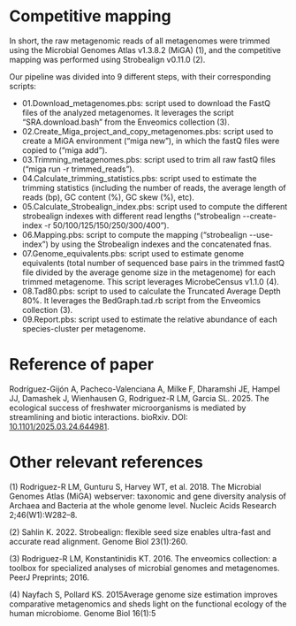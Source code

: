 # Competitive mapping
In short, the raw metagenomic reads of all metagenomes were trimmed using the Microbial Genomes Atlas v1.3.8.2 (MiGA) (1), and the competitive mapping was performed using Strobealign v0.11.0 (2).

Our pipeline was divided into 9 different steps, with their corresponding scripts:
- 01.Download_metagenomes.pbs: script used to download the FastQ files of the analyzed metagenomes. It leverages the script “SRA.download.bash” from the Enveomics collection (3).
- 02.Create_Miga_project_and_copy_metagenomes.pbs: script used to create a MiGA environment (“miga new”), in which the fastQ files were copied to (“miga add”).
- 03.Trimming_metagenomes.pbs: script used to trim all raw fastQ files (“miga run -r trimmed_reads”).
- 04.Calculate_trimming_statistics.pbs: script used to estimate the trimming statistics (including the number of reads, the average length of reads (bp), GC content (%), GC skew (%), etc).
- 05.Calculate_Strobealign_index.pbs: script used to compute the different strobealign indexes with different read lengths (“strobealign --create-index -r 50/100/125/150/250/300/400”). 
- 06.Mapping.pbs: script to compute the mapping (“strobealign --use-index”) by using the Strobealign indexes and the concatenated fnas.
- 07.Genome_equivalents.pbs: script used to estimate genome equivalents (total number of sequenced base pairs in the trimmed fastQ file divided by the average genome size in the metagenome) for each trimmed metagenome. This script leverages MicrobeCensus v1.1.0 (4).
- 08.Tad80.pbs: script to used to calculate the Truncated Average Depth 80%. It leverages the BedGraph.tad.rb script from the Enveomics collection (3).
- 09.Report.pbs: script used to estimate the relative abundance of each species-cluster per metagenome. 

# Reference of paper

Rodríguez-Gijón A, Pacheco-Valenciana A, Milke F, Dharamshi JE, Hampel JJ, Damashek J, Wienhausen G, Rodriguez-R LM, Garcia SL. 2025. The ecological success of freshwater microorganisms is mediated by streamlining and biotic interactions. bioRxiv. DOI: [10.1101/2025.03.24.644981](https://doi.org/10.1101/2025.03.24.644981).

# Other relevant references

(1) Rodriguez-R LM, Gunturu S, Harvey WT, et al. 2018. The Microbial Genomes Atlas (MiGA) webserver: taxonomic and gene diversity analysis of Archaea and Bacteria at the whole genome level. Nucleic Acids Research 2;46(W1):W282–8. 

(2) Sahlin K. 2022. Strobealign: flexible seed size enables ultra-fast and accurate read alignment. Genome Biol 23(1):260. 

(3) Rodriguez-R LM, Konstantinidis KT. 2016. The enveomics collection: a toolbox for specialized analyses of microbial genomes and metagenomes. PeerJ Preprints; 2016.

(4) Nayfach S, Pollard KS. 2015Average genome size estimation improves comparative metagenomics and sheds light on the functional ecology of the human microbiome. Genome Biol 16(1):5

